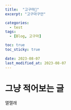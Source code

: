 ```yaml
---
title:  "고구마🍠"
excerpt: "고구마구만"

categories:
  - test
tags:
  - [Blog, 고구마]

toc: true
toc_sticky: true
 
date: 2023-08-07
last_modified_at: 2023-08-07
---
```

# 그냥 적어보는 글
앨랠래

